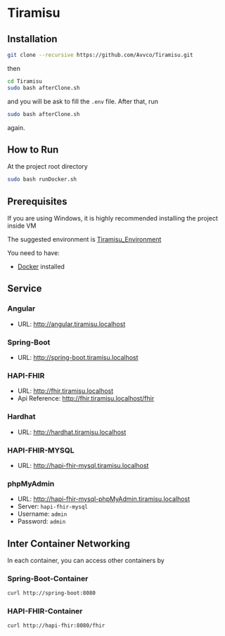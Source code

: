 # Tiramisu

## Installation

``` bash
git clone --recursive https://github.com/Avvco/Tiramisu.git 
```

then

```bash
cd Tiramisu
sudo bash afterClone.sh
```

and you will be ask to fill the `.env` file. After that, run

```bash
sudo bash afterClone.sh
```

again.

## How to Run

At the project root directory

```bash
sudo bash runDocker.sh
```

## Prerequisites

If you are using Windows, it is highly recommended installing the project inside VM

The suggested environment is [Tiramisu_Environment](https://github.com/Avvco/Tiramisu_Environment)

You need to have:

- [Docker](https://www.docker.com/) installed

## Service

### Angular

- URL: <http://angular.tiramisu.localhost>

### Spring-Boot

- URL: <http://spring-boot.tiramisu.localhost>

### HAPI-FHIR

- URL: <http://fhir.tiramisu.localhost>
- Api Reference: <http://fhir.tiramisu.localhost/fhir>

### Hardhat

- URL: <http://hardhat.tiramisu.localhost>

### HAPI-FHIR-MYSQL

- URL: <http://hapi-fhir-mysql.tiramisu.localhost>

### phpMyAdmin

- URL: <http://hapi-fhir-mysql-phpMyAdmin.tiramisu.localhost>
- Server: `hapi-fhir-mysql`
- Username: `admin`
- Password: `admin`

## Inter Container Networking

In each container, you can access other containers by

### Spring-Boot-Container

``` bash
curl http://spring-boot:8080
```

### HAPI-FHIR-Container

``` bash
curl http://hapi-fhir:8080/fhir
```
